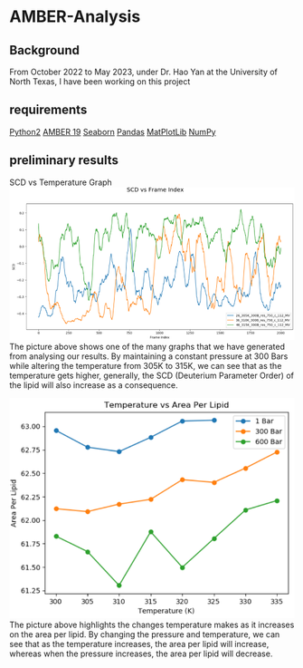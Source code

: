 # AMBER-Analysis
## Background
From October 2022 to May 2023, under Dr. Hao Yan at the University of North Texas, I have been working on this project

## requirements
[Python2](https://www.python.org/downloads/release/python-272/ "Python 2")
[AMBER 19](https://ambermd.org/GetAmber.php "AMBER 19")
[Seaborn](https://seaborn.pydata.org/installing.html "Seaborn")
[Pandas](https://pandas.pydata.org/docs/getting_started/install.html "Pandas")
[MatPlotLib](https://matplotlib.org/stable/users/installing/index.html "MatPlotLib")
[NumPy](https://numpy.org/install/ "NumPy")

## preliminary results
SCD vs Temperature Graph
![SCD vs Temp Graph](https://github.com/Steve585858/AMBER-Analysis/blob/9da9d46b0f481a5a74cdfc05ded7a3493b39b614/Picture1.png)
The picture above shows one of the many graphs that we have generated from analysing our results. By maintaining a constant pressure at 300 Bars while altering the temperature from 305K to 315K, we can see that as the temperature gets higher, generally, the SCD (Deuterium Parameter Order) of the lipid will also increase as a consequence.

![Temperature vs Area Per Lipid](https://github.com/Steve585858/AMBER-Analysis/blob/bf90c85ba6b05d72a01899f65b8a2d311835029f/Temperature%20vs%20Area%20Per%20Lipid.png)
The picture above highlights the changes temperature makes as it increases on the area per lipid. By changing the pressure and temperature, we can see that as the temperature increases, the area per lipid will increase, whereas when the pressure increases, the area per lipid will decrease.

